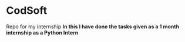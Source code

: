 # CodSoft
Repo for my internship
<b> 
<b>
In this I have done the tasks given as a 1 month internship as a Python Intern
